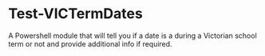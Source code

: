 # Test-VICTermDates
A Powershell module that will tell you if a date is a during a Victorian school term or not and provide additional info if required.
